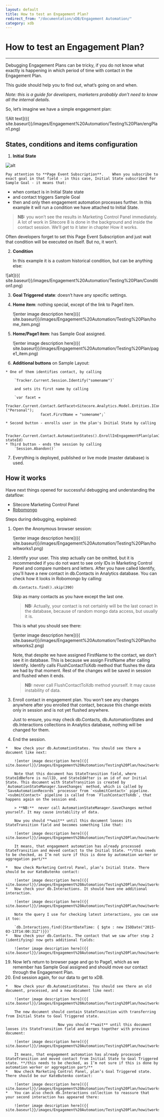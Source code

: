 ```yaml
---
layout: default
title: How to test an Engagement Plan?
redirect_from: "/documentation/xDB/Engagement Automation/"
category: xdb
---
```

# How to test an Engagement Plan?

* * *

Debugging Engagement Plans can be tricky, if you do not know what exactly is happening in which period of time with contact in the Engagement Plan.

This guide should help you to find out, what’s going on and when.

_Note: this is a guide for developers, marketers probably don’t need to know all the internal details._

So, let’s imagine we have a simple engagement plan:

![Alt text]({{ site.baseurl}}/images/Engagement%20Automation/Testing%20Plan/engPlan1.png)

## States, conditions and items configuration

1.   **Initial State**

 ![alt]({{site.baseurl}}/images/Engagement%20Automation/Testing%20Plan/InitialStatePageEventSubscription.png)
    
    Pay attention to **Page Event Subscription**.    When you subscribe to exact goal in that field - in this case, Initial State subscribed for Sample Goal - it means that:
 * when contact is in Initial State state
 * and contact  triggers Sample Goal
 * then and only then engagement automation processes further. In this example it will run a condition we have attached to Initial State.

 > **NB:** you won’t see the results in Marketing Control Panel immediately. A lot of work in Sitecore 8 is done in the background and inside the contact session. We’ll get to it later in chapter How it works.

 Often developers forget to set this Page Event Subscription and just wait that condition will be executed on itself. But no, it won’t.

2. **Condition**

    In this example it is a custom historical condition, but can be anything else:

![alt]({{ site.baseurl}}/images/Engagement%20Automation/Testing%20Plan/Condition1.png)

3.  **Goal Triggered state**: doesn’t have any specific settings.
4.  **Home item**: nothing special, except of the link to Page1 item. 

    ![enter image description here]({{ site.baseurl}}/images/Engagement%20Automation/Testing%20Plan/home_item.png)
5.  **Home/Page1 item**: has Sample Goal assigned.

    ![enter image description here]({{ site.baseurl}}/images/Engagement%20Automation/Testing%20Plan/page1_item.png)
6.   **Additional buttons** on Sample Layout:

    * One of them identifies contact, by calling
     
	    `Tracker.Current.Session.Identify("somename")`
    
	    and sets its first name by calling
    
	    `var facet = 
	    Tracker.Current.Contact.GetFacet<Sitecore.Analytics.Model.Entities.IContactPersonalInfo>("Personal");
                    facet.FirstName = "somename";`
      
    * Second button - enrolls user in the plan's Initial State by calling

                            Tracker.Current.Contact.AutomationStates().EnrollInEngagementPlan(planID, stateId)
    * Third button - ends the session by calling
	    `Session.Abandon()`
7.  Everything is deployed, published or live mode (master database) is used.

## How it works

Have next things opened for successful debugging and understanding the dataflow:

*   Sitecore Marketing Control Panel
*   [Robomongo](http://robomongo.org/)

Steps during debugging, explained:

1.  Open the Anonymous browser session:

    ![enter image description here]({{ site.baseurl}}/images/Engagement%20Automation/Testing%20Plan/howitworks1.png)
2.  Identify your user. This step actually can be omitted, but it is recommended if you do not want to see only IDs in Marketing Control Panel and compare numbers and letters. After you have called Identify, you’ll have a new contact in db.Contacts in Analytics database. You can check how it looks in Robomongo by calling:

	`db.Contacts.find().skip(390)`

	Skip as many contacts as you have except the last one. 

	> **NB:** Actually, your contact is not certainly will be the last conact in the database, because of random mongo data access, but usually it is.

	This is what you should see there:

	![enter image description here]({{ site.baseurl}}/images/Engagement%20Automation/Testing%20Plan/howitworks2.png)

	Note, that despite we have assigned FirstName to the contact, we don’t see it in database. This is because we assign FirstName after calling Identify. Identify calls FlushContactToXdb method that flushes the data we had by that moment. Rest of the changes will be saved in session and flushed when it ends.

	>**NB:**  never call FlushContactToXdb method yourself. It may cause instability of data.

3. Enroll contact in engagement plan. You won’t see any changes anywhere after you enrolled that contact, because this change exists only in session and is not yet flushed anywhere.

	Just to ensure, you may check db.Contacts, db.AutomationStates and db.Interactions collections in Analytics database, nothing will be changed for them.

4.   End the session.

    *   Now check your db.AutomationStates. You should see there a document like next:

        ![enter image description here]({{ site.baseurl}}/images/Engagement%20Automation/Testing%20Plan/howitworks3.png)

        Note that this document has StateTransition field, where StateIdBefore is nullID, and StateIdAfter is an id of our Initial State. This document with StateTransition is created by `AutomationStateManager.SaveChanges` method, which is called by `SaveAutomationRecords` processor from `<submitContact>` pipeline. `<submitContact>` pipeline is called from `FlushContactToXdb`, that happens again on the session end.

        > **NB:**  never call AutomationStateManager.SaveChanges method yourself. It may cause instability of data.

        Now you should **wait** until this document looses its StateTransition field and becomes something like that:

        ![enter image description here]({{ site.baseurl}}/images/Engagement%20Automation/Testing%20Plan/howitworks5.png)

        It means, that engagement automation has already processed StateTransition and moved contact to the Initial State. **/this needs to be checked, as I’m not sure if this is done by automation worker or aggregation part/**

    *   Now check Marketing Control Panel, plan’s Initial State. There should be our KateButenko contact:

        ![enter image description here]({{ site.baseurl}}/images/Engagement%20Automation/Testing%20Plan/howitworks8.png)
    *   Now check your db.Interactions. It should have one additional interaction.

        ![enter image description here]({{ site.baseurl}}/images/Engagement%20Automation/Testing%20Plan/howitworks6.png)

        Note the query I use for checking latest interactions, you can use it too:

        `db.Interactions.find({StartDateTime: { $gte : new ISODate("2015-03-13T14:00:31Z")}})`
    *   Now check your db.Contacts. The contact that we saw after step 2 (identifying) now gets additional fields:

        ![enter image description here]({{ site.baseurl}}/images/Engagement%20Automation/Testing%20Plan/howitworks7.png)

19.  Now let’s return to browser page and go to Page1, which as we remember has Sample Goal assigned and should move our contact through the Engagement Plan.
22.  End session again, for our data to get to xDB.

    *   Now check your db.AutomationStates. You should see there an old document, processed, and a new document like next:

        ![enter image description here]({{ site.baseurl}}/images/Engagement%20Automation/Testing%20Plan/howitworks11.png)

        The new document should contain StateTransition with transferring from Initial State to Goal Triggered state.

                            Now you should **wait** until this document looses its StateTransition field and merges together with previous document:

        ![enter image description here]({{ site.baseurl}}/images/Engagement%20Automation/Testing%20Plan/howitworks12.png)

        It means, that engagement automation has already processed StateTransition and moved contact from Initial State to Goal Triggered state. **/this needs to be checked, as I’m not sure if this is done by automation worker or aggregation part/**
    *   Now check Marketing Control Panel, plan’s Goal Triggered state. There should be our KateButenko contact:

        ![enter image description here]({{ site.baseurl}}/images/Engagement%20Automation/Testing%20Plan/howitworks13.png)
    *   You can also check db.Interactions collection to reassure that your second interaction has appeared there:

        ![enter image description here]({{ site.baseurl}}/images/Engagement%20Automation/Testing%20Plan/howitworks10.png)